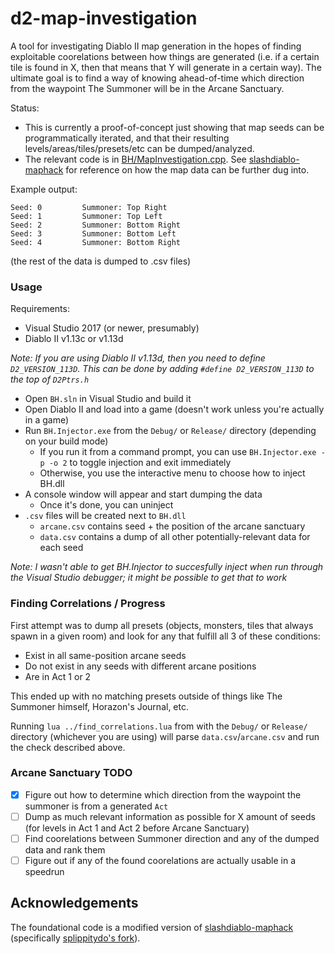 d2-map-investigation
====================

A tool for investigating Diablo II map generation in the hopes of finding exploitable coorelations between how things are generated (i.e. if a certain tile is found in X, then that means that Y will generate in a certain way). The ultimate goal is to find a way of knowing ahead-of-time which direction from the waypoint The Summoner will be in the Arcane Sanctuary.

Status:
- This is currently a proof-of-concept just showing that map seeds can be programmatically iterated, and that their resulting levels/areas/tiles/presets/etc can be dumped/analyzed.
- The relevant code is in [BH/MapInvestigation.cpp](BH/MapInvestigation.cpp). See [slashdiablo-maphack](https://github.com/slippittydo/slashdiablo-maphack) for reference on how the map data can be further dug into.

Example output:
```
Seed: 0         Summoner: Top Right
Seed: 1         Summoner: Top Left
Seed: 2         Summoner: Bottom Right
Seed: 3         Summoner: Bottom Left
Seed: 4         Summoner: Bottom Right
 ```
(the rest of the data is dumped to .csv files)

### Usage

Requirements:
- Visual Studio 2017 (or newer, presumably)
- Diablo II v1.13c or v1.13d

*Note: If you are using Diablo II v1.13d, then you need to define `D2_VERSION_113D`. This can be done by adding `#define D2_VERSION_113D` to the top of `D2Ptrs.h`*

- Open `BH.sln` in Visual Studio and build it
- Open Diablo II and load into a game (doesn't work unless you're actually in a game)
- Run `BH.Injector.exe` from the `Debug/` or `Release/` directory (depending on your build mode)
  + If you run it from a command prompt, you can use `BH.Injector.exe -p -o 2` to toggle injection and exit immediately
  + Otherwise, you use the interactive menu to choose how to inject BH.dll
- A console window will appear and start dumping the data
  + Once it's done, you can uninject
- `.csv` files will be created next to `BH.dll`
  + `arcane.csv` contains seed + the position of the arcane sanctuary
  + `data.csv` contains a dump of all other potentially-relevant data for each seed

*Note: I wasn't able to get BH.Injector to succesfully inject when run through the Visual Studio debugger; it might be possible to get that to work*

### Finding Correlations / Progress

First attempt was to dump all presets (objects, monsters, tiles that always spawn in a given room) and look for any that fulfill all 3 of these conditions:

- Exist in all same-position arcane seeds
- Do not exist in any seeds with different arcane positions
- Are in Act 1 or 2

This ended up with no matching presets outside of things like The Summoner himself, Horazon's Journal, etc.

Running `lua ../find_correlations.lua` from with the `Debug/` or `Release/` directory (whichever you are using) will parse `data.csv`/`arcane.csv` and run the check described above.

### Arcane Sanctuary TODO

- [x] Figure out how to determine which direction from the waypoint the summoner is from a generated `Act`
- [ ] Dump as much relevant information as possible for X amount of seeds (for levels in Act 1 and Act 2 before Arcane Sanctuary)
- [ ] Find coorelations between Summoner direction and any of the dumped data and rank them
- [ ] Figure out if any of the found coorelations are actually usable in a speedrun

## Acknowledgements

The foundational code is a modified version of [slashdiablo-maphack](https://github.com/underbent/slashdiablo-maphack) (specifically [splippitydo's fork](https://github.com/slippittydo/slashdiablo-maphack)).
